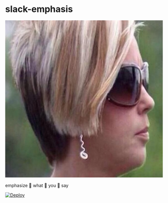 # slack-emphasis

![emphasize](https://raw.githubusercontent.com/JoahG/slack-emphasis/master/emphasize.jpg)

emphasize :clap: what :clap: you :clap: say

[![Deploy](https://www.herokucdn.com/deploy/button.svg)](https://heroku.com/deploy)
